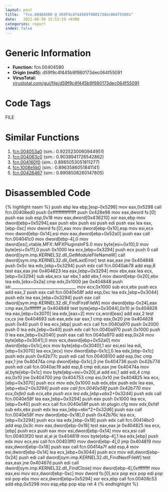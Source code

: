 ```yaml
---
layout: post
title:  "fcn.00404580 @ d59f9c4f445b9f980173dec064f55091"
date:   2021-08-30 15:52:19 +0300
categories: report
index: false
---
```


# Generic Information
- **Function:** fcn.00404580
- **Origin (md5):** d59f9c4f445b9f980173dec064f55091
- **VirusTotal:** [virustotal.com/gui/file/d59f9c4f445b9f980173dec064f55091][virustotal_ref]

# Code Tags
<span class="tag" id="FILE">FILE</span>


# Similar Functions

1. [fcn.004053a0][similar_1_ref] (sim.: 0.9225230060944951)
2. [fcn.004063c0][similar_2_ref] (sim.: 0.9038941726542862)
3. [fcn.004160f0][similar_3_ref] (sim.: 0.8985053051811277)
4. [fcn.1008e5b0][similar_4_ref] (sim.: 0.8963586051841141)
5. [fcn.00426467][similar_5_ref] (sim.: 0.8908508260147805)


# Disassembled Code

{% highlight nasm %}
push ebp
lea ebp,[esp-0x5298]
mov eax,0x5298
call fcn.00408ed0
push 0xffffffffffffffff
push 0x428e98
mov eax,dword fs:[0]
push eax
sub esp,0x18
mov eax,dword[0x436210]
xor eax,ebp
mov dword[ebp+0x5294],eax
push ebx
push esi
push edi
push eax
lea eax,[ebp-0xc]
mov dword fs:[0],eax
mov dword[ebp-0x10],esp
mov esi,ecx
mov dword[ebp-0x14],esi
mov eax,dword[ebp+0x52a0]
push eax
call fcn.004041c0
mov dword[ebp-4],0
mov dword[esi],vtable.MFX::MFXPluginsInFS.0
mov byte[esi+0x10],0
mov byte[esi+0x11],0
push 0x1000
lea ecx,[ebp+0x3294]
push ecx
push 0
call dword[sym.imp.KERNEL32.dll_GetModuleFileNameW]
call dword[sym.imp.KERNEL32.dll_GetLastError]
test eax,eax
jne 0x404848
push 0x5c
lea edx,[ebp+0x3294]
push edx
call fcn.0040ab78
add esp,8
test eax,eax
jne 0x404623
lea eax,[ebp+0x3294]
mov ebx,eax
lea ecx,[ebp+0x3294]
sub ebx,ecx
sar ebx,1
add ebx,1
mov dword[ebp-0x20],ebx
lea edx,[ebx+0x2a]
cmp edx,0x1000
jae 0x404848
push str.________________________________
mov ecx,0x1000
sub ecx,ebx
push ecx
add eax,2
push eax
call fcn.0040e58f
add esp,0xc
lea edx,[ebp+0x3044]
push edx
lea eax,[ebp+0x3294]
push eax
call dword[sym.imp.KERNEL32.dll_FindFirstFileW]
mov dword[ebp-0x24],eax
cmp eax,0xffffffff
je 0x404848
test byte[ebp+0x3044],0x10
je 0x404828
lea eax,[ebp+0x3070]
lea edx,[eax+2]
mov cx,word[eax]
add eax,2
test cx,cx
jne 0x404693
sub eax,edx
sar eax,1
cmp eax,0x20
jne 0x404828
push 0x40
push 0
lea ecx,[ebp]
push ecx
call fcn.0040a970
push 0x2000
push 0
lea edx,[ebp+0x40]
push edx
call fcn.0040a970
push 0x1000
push 0
lea eax,[ebp+0x2040]
push eax
call fcn.0040a970
add esp,0x24
mov byte[ebp+0x3041],0
mov ecx,dword[ebp+0x52a0]
mov dword[ebp+0x1c],ecx
mov byte[ebp+0x3040],1
xor esi,esi
lea edi,[ebp+0x3070]
lea ecx,[ecx]
mov dword[ebp-0x1c],0
lea edx,[ebp-0x1c]
push edx
push 0x42b77c
push edi
call fcn.00408100
add esp,0xc
cmp eax,1
jne 0x40474a
cmp dword[ebp-0x1c],0
jne 0x404736
push 0x42b774
push edi
call fcn.0040ac19
add esp,8
cmp edi,eax
jne 0x40474a
mov al,byte[ebp-0x1c]
mov byte[ebp+esi+0x20],al
add esi,1
add edi,4
cmp esi,0x10
jne 0x404700
jmp 0x404753
cmp esi,0x10
jne 0x404825
lea ecx,[ebp+0x3070]
push ecx
mov edx,0x1000
sub edx,ebx
push edx
lea eax,[ebp+ebx*2+0x3294]
push eax
call fcn.0040e58f
push 0x42b770
mov ecx,0xfe0
sub ecx,ebx
push ecx
lea edx,[ebp+ebx*2+0x32d4]
push edx
call fcn.0040e58f
lea eax,[ebp+0x3294]
push eax
push 0x1000
lea ecx,[ebp+0x40]
push ecx
call fcn.0040e58f
push str.plugin.cfg
mov edx,0xfdf
sub edx,ebx
push edx
lea eax,[ebp+ebx*2+0x32d6]
push eax
call fcn.0040e58f
mov dword[ebp-0x18],0
push 0x42b76c
lea ecx,[ebp+0x3294]
push ecx
lea edx,[ebp-0x18]
push edx
call fcn.00414bc0
add esp,0x3c
mov eax,dword[ebp-0x18]
test eax,eax
je 0x404825
lea ecx,[ebp]
push ecx
push eax
mov esi,dword[ebp-0x14]
mov ecx,esi
call fcn.00403f20
test al,al
je 0x404819
mov byte[ebp-4],1
lea edx,[ebp]
push edx
mov ecx,esi
call fcn.00403ff0
mov dword[ebp-4],0
jmp 0x404819
mov eax,dword[ebp-0x18]
push eax
call fcn.00414a7f
add esp,4
mov esi,dword[ebp-0x14]
lea ecx,[ebp+0x3044]
push ecx
mov edi,dword[ebp-0x24]
push edi
call dword[sym.imp.KERNEL32.dll_FindNextFileW]
test eax,eax
jne 0x40467d
push edi
call dword[sym.imp.KERNEL32.dll_FindClose]
mov dword[ebp-4],0xffffffff
mov eax,esi
mov ecx,dword[ebp-0xc]
mov dword fs:[0],ecx
pop ecx
pop edi
pop esi
pop ebx
mov ecx,dword[ebp+0x5294]
xor ecx,ebp
call fcn.00408c53
add ebp,0x5298
mov esp,ebp
pop ebp
ret 4
{% endhighlight %}


[similar_1_ref]: /report/fcn.004053a0@a1c6b07868a0eea8f4ee5a872aa71909
[similar_2_ref]: /report/fcn.004063c0@0aa2d73a5300dff2412388945614b507
[similar_3_ref]: /report/fcn.004160f0@0aa2d73a5300dff2412388945614b507
[similar_4_ref]: /report/fcn.1008e5b0@2585b133c2e70968905cce13b1fc2654
[similar_5_ref]: /report/fcn.00426467@418e0921f3a9bd4f5bc0dcc59623b5a1
[virustotal_ref]: https://www.virustotal.com/gui/file/d59f9c4f445b9f980173dec064f55091